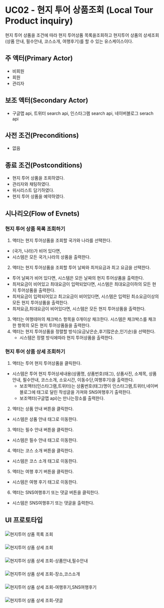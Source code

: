 # UC02 - 현지 투어 상품조회  (Local Tour Product inquiry)

현지 투어 상품을 조건에 따라 현지 투어상품 목록을조회하고 현지투어 상품의 상세조회(상품 안내, 필수안내, 코스소개, 여행후기)를 할 수 있는 유스케이스이다.
## 주 액터(Primary Actor)
- 비회원
- 회원
- 관리자
## 보조 액터(Secondary Actor)
 - 구글맵 api, 트위터 search api, 인스타그램 search api, 네이버블로그 serach api
## 사전 조건(Preconditions)
- 없음
## 종료 조건(Postconditions)

- 현지 투어 상품을 조회하였다.
- 관리자와 채팅하였다.
- 위시리스트 담기하였다.
- 현지 투어 상품을 예약하였다.

## 시나리오(Flow of Evnets)

### 현지 투어 상품 목록 조회하기

1. 액터는 현지 투어상품을 조회할 국가와 나라를 선택한다.
  - (국가, 나라)가 비어 있다면,
  - 시스템은 모든 국가,나라의 상품을 출력한다.
2. 액터는 현지 투어상품을 조회할 투어 날짜와 최저요금과 최고 요금을 선택한다.
  - 투어 날짜가 비어 있다면, 시스템은 모든 날짜의 현지 투어상품을 출력한다.
  - 최저요금이 비어있고 최대요금이 입력되었다면,
    시스템은 최대요금이하의 모든 현지 투어상품을 출력한다.
  - 최저요금이 입력되어있고 최고요금이 비어있다면,
    시스템은 입력된 최소요금이상의 모든 현지 투어상품을 출력한다.
  - 최저요금,최대요금이 비어있다면,
    시스템은 모든 현지 투어상품을 출력한다.
3. 액터는 여행테마의 채크박스 항목을 0개이상 채크한다.
   시스템은 채크박스를 채크한 항목의 모든 현지 투어상품들을 출력한다.
4. 액터는 현지 투어상품을 정렬할 방식(요금낮은순,후기많은순,인기순)을 선택한다.
   - 시스템은 정렬 방식에따라 현지 투어상품을 출력한다.

### 현지 투어 상품 상세 조회하기

1. 액터는 투어 현지 투어상품을 클릭한다.
- 시스템은 투어 현지 투어상세내용(상품명, 상품번호(태그), 상품사진, 소제목, 상품 안내, 필수안내,    코스소개, 소요시간, 이동수단,여행후기)을 출력한다.
   - 보조액터(인스타그램,트위터)는 상품번호(태그)명이 인스타그램,트위터,네이버블로그에 태그로 달린 작성글을 가져와 SNS여행후기 출력한다.
   - 보조액터(구글맵 api)는 만나는장소를 출력한다.
2. 엑터는 상품 안내 버튼을 클릭한다.
- 시스템은 상품 안내 태그로 이동한다.
3. 엑터는 필수 안내 버튼을 클릭한다.
- 시스템은 필수 안내 태그로 이동한다.
4. 액터는 코스 소개 버튼을 클릭한다.
- 시스템은 코스 소개 태그로 이동한다.
5. 액터는 여행 후기 버튼을 클릭한다.
- 시스템은 여행 후기 태그로 이동한다.
6. 액터는 SNS여행후기 또는 댓글 버튼을 클릭한다.
- 시스템은 SNS여행후기 또는 댓글을 출력한다.


## UI 프로토타입


###
![현지투어 상품 목록 조회](./images/uc02-LocalTourProductInquiry01.png)
### 
![현지투어 상품 상세 조회](./images/uc02-LocalTourProductInquiry02.png)
### 
![현지투어 상품 상세 조회-상품안내,필수안내](./images/uc02-LocalTourProductInquiry03.png)
### 
![현지투어 상품 상세 조회-장소,코스소개](./images/uc02-LocalTourProductInquiry04.png)
### 
![현지투어 상품 상세 조회-여행후기,SNS여행후기](./images/uc02-LocalTourProductInquiry05.png)
### 
![현지투어 상품 상세 조회-댓글](./images/uc02-LocalTourProductInquiry06.png)
